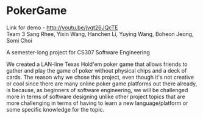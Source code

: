 PokerGame
=========

Link for demo - http://youtu.be/jvgt26JQcTE<br>
Team 3 Sang Rhee, Yixin Wang, Hanchen Li, Yuying Wang, Boheon Jeong, Somi Choi


A semester-long project for CS307 Software Engineering

We created a LAN-line Texas Hold'em poker game that allows friends to gather and play the game of poker without physical chips and a deck of cards.
The reason why we chose this project, even though it's not creative or cool since there are many online poker game platforms out there already, is because, as beginners of software engineering, we will be challenged more in terms of software designing unlike other project topics that are more challenging in terms of having to learn a new language/platform or some specific knowledge for the topic.
